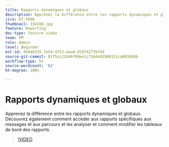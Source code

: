 ```yaml
---
title: Rapports dynamiques et globaux
description: Apprenez la différence entre les rapports dynamiques et globaux. Découvrez également comment accéder aux rapports spécifiques aux messages et aux parcours et les analyser et comment modifier les tableaux de bord des rapports.
jira: KT-7690
thumbnail: 334108.jpg
feature: Reporting
doc-type: feature video
team: PM
role: Admin
level: Beginner
exl-id: 9e94b335-7e5d-4753-aead-d18f42776fdd
source-git-commit: 81f5cc22d46f89ee1c7164a92988311ca6036b8b
workflow-type: ht
source-wordcount: '62'
ht-degree: 100%

---
```


# Rapports dynamiques et globaux

Apprenez la différence entre les rapports dynamiques et globaux. Découvrez également comment accéder aux rapports spécifiques aux messages et aux parcours et les analyser et comment modifier les tableaux de bord des rapports.  

>[!VIDEO](https://video.tv.adobe.com/v/334108?quality=12&learn=on)
